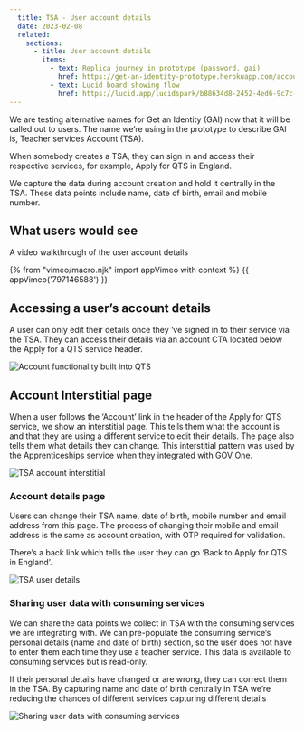 ```yaml
---
  title: TSA - User account details
  date: 2023-02-08
  related:
    sections:
      - title: User account details 
        items:
          - text: Replica journey in prototype (password, gai)
            href: https://get-an-identity-prototype.herokuapp.com/account/account-details
          - text: Lucid board showing flow
            href: https://lucid.app/lucidspark/b88634d8-2452-4ed6-9c7c-010383770731/edit?view_items=KZDsx9Mr-.mh&invitationId=inv_9a36d007-204a-41ed-b8c3-1f49d5e63a05
---
```



We are testing alternative names for Get an Identity (GAI) now that it will be called out to users. The name we’re using in the prototype to describe GAI is, Teacher services Account (TSA).

When somebody creates a TSA, they can sign in and access their respective services, for example, Apply for QTS in England. 

We capture the data during account creation and hold it centrally in the TSA. These data points include name, date of birth, email and mobile number.

## What users would see

A video walkthrough of the user account details

{% from "vimeo/macro.njk" import appVimeo with context %}
{{ appVimeo('797146588') }}


## Accessing a user’s account details 

A user can only edit their details once they ‘ve signed in to their service via the TSA. They can access their details via an account CTA located below the Apply for a QTS service header.  

![Account functionality built into QTS](2-apply-for-qts.png "Account functionality built into QTS")

## Account Interstitial page

When a user follows the ‘Account’ link in the header of the Apply for QTS service, we show an interstitial page. This tells them what the account is and that they are using a different service to edit their details.
The page also tells them what details they can change. This interstitial pattern was used by the Apprenticeships service when they integrated with GOV One.

![TSA account interstitial](3-account-interstitial.png "TSA account interstitial")


### Account details page 

Users can change their TSA name, date of birth, mobile number and email address from this page. The process of changing their mobile and email address is the same as account creation, with OTP required for validation.

There’s a back link which tells the user they can go ‘Back to Apply for QTS in England’.

![TSA user details](1-tsa-details.png "TSA user details")



### Sharing user data with consuming services 

We can share the data points we collect in TSA with the consuming services we are integrating with. We can pre-populate the consuming service’s personal details (name and date of birth) section, so the user does not have to enter them each time they use a teacher service. This data is available to consuming services but is read-only.

If their personal details have changed or are wrong, they can correct them in the TSA. By capturing name and date of birth centrally in TSA we’re reducing the chances of different services capturing different details

![Sharing user data with consuming services](4-sharing-data.png "Sharing user data with consuming services")
